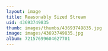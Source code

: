 ```yaml
---
layout: image
title: Reasonably Sized Stream
uid: 43693749835
thumb: images/thumbs/43693749835.jpg
image: images/43693749835.jpg
album: 72157699604627701
---
```


